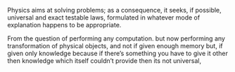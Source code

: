 Physics aims at solving problems;
as a consequence, it seeks, if possible,
universal and exact testable laws,
formulated in whatever
mode of explanation happens to be appropriate.


From the question of
performing any computation.
but now
performing any transformation
of physical objects,
and not if given enough memory
but, if given only knowledge
because if there’s something you have
to give it other then knowledge
which itself couldn’t provide
then its not universal,

